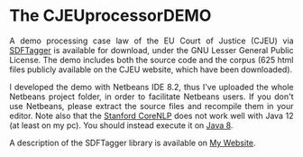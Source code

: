 # The CJEUprocessorDEMO
<p align="justify">
A demo processing case law of the EU Court of Justice (CJEU) via <a href="http://www.liviorobaldo.com/sdftagger.html">SDFTagger</a> is available for download, under the GNU Lesser General Public License. The demo includes both the source code and the corpus (625 html files publicly available on the CJEU website, which have been downloaded).
</p>

<p align="justify">
I developed the demo with Netbeans IDE 8.2, thus I've uploaded the whole Netbeans project folder, in order to facilitate Netbeans users. If you don't use Netbeans, please extract the source files and recompile them in your editor. Note also that the 
<a href="https://stanfordnlp.github.io/CoreNLP/">Stanford CoreNLP</a> does not work well with Java 12 (at least on my pc). You should instead execute it on <a href="https://www.oracle.com/technetwork/java/javase/downloads/jre8-downloads-2133155.html">Java 8</a>.
</p>

<p align="justify">
A description of the SDFTagger library is available on <a href="http://www.liviorobaldo.com/sdftagger.html">My Website</a>.
</p>
